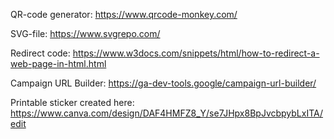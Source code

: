 QR-code generator: https://www.qrcode-monkey.com/

SVG-file: https://www.svgrepo.com/

Redirect code: https://www.w3docs.com/snippets/html/how-to-redirect-a-web-page-in-html.html

Campaign URL Builder: https://ga-dev-tools.google/campaign-url-builder/

Printable sticker created here: https://www.canva.com/design/DAF4HMFZ8_Y/se7JHpx8BpJvcbpybLxITA/edit
